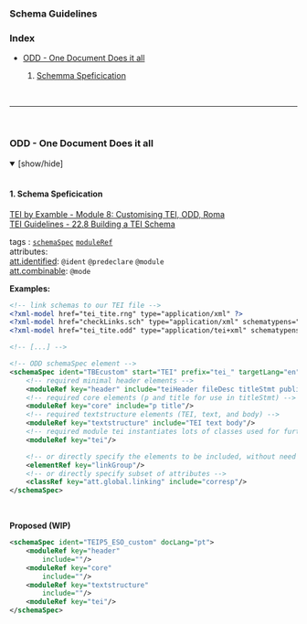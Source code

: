 ### Schema Guidelines

### Index
* [ODD - One Document Does it all](#odd---one-document-does-it-all)  

    1. [Schemma Speficication](#1-schema-specification)
    
<br/>

---
<br/>

### ODD - One Document Does it all

<details open><summary>[show/hide]</summary>
<br/>

#### 1. Schema Speficication
[TEI by Examble - Module 8: Customising TEI, ODD, Roma](https://teibyexample.org/tutorials/TBED08v00.htm)  
[TEI Guidelines - 22.8 Building a TEI Schema](https://www.tei-c.org/release/doc/tei-p5-doc/en/html/TD.html#TDbuild)  



tags : [`schemaSpec`](https://www.tei-c.org/release/doc/tei-p5-doc/en/html/ref-schemaSpec.html) [`moduleRef`](https://www.tei-c.org/release/doc/tei-p5-doc/en/html/ref-moduleRef.html)  
attributes:  
[att.identified](https://www.tei-c.org/release/doc/tei-p5-doc/en/html/ref-att.identified.html): `@ident` `@predeclare` `@module`  
[att.combinable](https://www.tei-c.org/release/doc/tei-p5-doc/en/html/ref-att.combinable.html): `@mode`

__Examples:__
```xml
<!-- link schemas to our TEI file -->
<?xml-model href="tei_tite.rng" type="application/xml" ?>
<?xml-model href="checkLinks.sch" type="application/xml" schematypens="http://purl.oclc.org/dsdl/schematron" ?>
<?xml-model href="tei_tite.odd" type="application/tei+xml" schematypens="http://www.tei-c.org/ns/1.0" ?>

<!-- [...] -->

<!-- ODD schemaSpec element -->
<schemaSpec ident="T​BEcustom" start="T​EI" prefix="tei_" targetLang="en" docLang="en">
    <!-- required minimal header elements -->
    <moduleRef key="header" include="tei​Header file​Desc title​Stmt publication​Stmt source​Desc"/>
    <!-- required core elements (p and title for use in titleStmt) -->
    <moduleRef key="core" include="p title"/>
    <!-- required textstructure elements (TEI, text, and body) -->
    <moduleRef key="textstructure" include="T​EI text body"/>
    <!-- required module tei instantiates lots of classes used for further expansion of this odd -->
    <moduleRef key="tei"/>

    <!-- or directly specify the elements to be included, without need to specify its module -->
    <elementRef key="linkGroup"/>
    <!-- or directly specify subset of attributes -->
    <classRef key="att.global.linking" include="corresp"/>
</schemaSpec>
```

<br/>

__Proposed (WIP)__
```xml
<schemaSpec ident="TEIP5_ESO_custom" docLang="pt">
    <moduleRef key="header"
        include=""/>
    <moduleRef key="core"
        include=""/>
    <moduleRef key="textstructure"
        include=""/>
    <moduleRef key="tei"/>
</schemaSpec>
```


<!-- ######################################## TOPIC Template:

#### 14. Critical Apparatus
tags : [``]()

__Examples:__
```xml
```

<br/>

__Proposed (WIP)__
```xml
```

[&#x25b2; Return to Index](#index)

<br/>

-->
